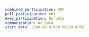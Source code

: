 ```yaml
---
combined_participation: 50%
poll_participation: 60%
exec_participation: No Data
communication: No Data
start_date: 2030-01-01T00:00:00.000Z
---
```


